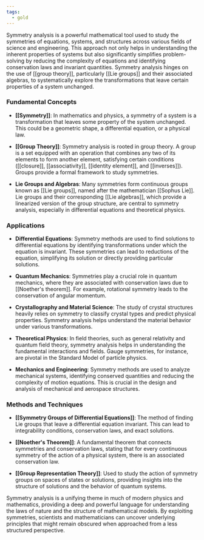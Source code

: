 ```yaml
---
tags:
  - gold
---
```


Symmetry analysis is a powerful mathematical tool used to study the symmetries of equations, systems, and structures across various fields of science and engineering. This approach not only helps in understanding the inherent properties of systems but also significantly simplifies problem-solving by reducing the complexity of equations and identifying conservation laws and invariant quantities. Symmetry analysis hinges on the use of [[group theory]], particularly [[Lie groups]] and their associated algebras, to systematically explore the transformations that leave certain properties of a system unchanged.

### Fundamental Concepts

- **[[Symmetry]]**: In mathematics and physics, a symmetry of a system is a transformation that leaves some property of the system unchanged. This could be a geometric shape, a differential equation, or a physical law.

- **[[Group Theory]]**: Symmetry analysis is rooted in group theory. A group is a set equipped with an operation that combines any two of its elements to form another element, satisfying certain conditions ([[closure]], [[associativity]], [[identity element]], and [[inverses]]). Groups provide a formal framework to study symmetries.

- **Lie Groups and Algebras**: Many symmetries form continuous groups known as [[Lie groups]], named after the mathematician [[Sophus Lie]]. Lie groups and their corresponding [[Lie algebras]], which provide a linearized version of the group structure, are central to symmetry analysis, especially in differential equations and theoretical physics.

### Applications

- **Differential Equations**: Symmetry methods are used to find solutions to differential equations by identifying transformations under which the equation is invariant. These symmetries can lead to reductions of the equation, simplifying its solution or directly providing particular solutions.

- **Quantum Mechanics**: Symmetries play a crucial role in quantum mechanics, where they are associated with conservation laws due to [[Noether's theorem]]. For example, rotational symmetry leads to the conservation of angular momentum.

- **Crystallography and Material Science**: The study of crystal structures heavily relies on symmetry to classify crystal types and predict physical properties. Symmetry analysis helps understand the material behavior under various transformations.

- **Theoretical Physics**: In field theories, such as general relativity and quantum field theory, symmetry analysis helps in understanding the fundamental interactions and fields. Gauge symmetries, for instance, are pivotal in the Standard Model of particle physics.

- **Mechanics and Engineering**: Symmetry methods are used to analyze mechanical systems, identifying conserved quantities and reducing the complexity of motion equations. This is crucial in the design and analysis of mechanical and aerospace structures.

### Methods and Techniques

- **[[Symmetry Groups of Differential Equations]]**: The method of finding Lie groups that leave a differential equation invariant. This can lead to integrability conditions, conservation laws, and exact solutions.

- **[[Noether's Theorem]]**: A fundamental theorem that connects symmetries and conservation laws, stating that for every continuous symmetry of the action of a physical system, there is an associated conservation law.

- **[[Group Representation Theory]]**: Used to study the action of symmetry groups on spaces of states or solutions, providing insights into the structure of solutions and the behavior of quantum systems.

Symmetry analysis is a unifying theme in much of modern physics and mathematics, providing a deep and powerful language for understanding the laws of nature and the structure of mathematical models. By exploiting symmetries, scientists and mathematicians can uncover underlying principles that might remain obscured when approached from a less structured perspective.